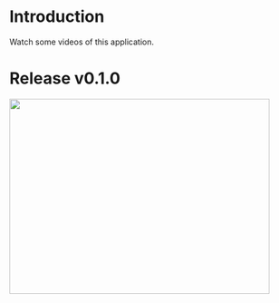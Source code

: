 # Introduction #

Watch some videos of this application.

# Release v0.1.0 #

<a href='http://www.youtube.com/watch?feature=player_embedded&v=nthaQ2VevNY' target='_blank'><img src='http://img.youtube.com/vi/nthaQ2VevNY/0.jpg' width='459' height=344 /></a>